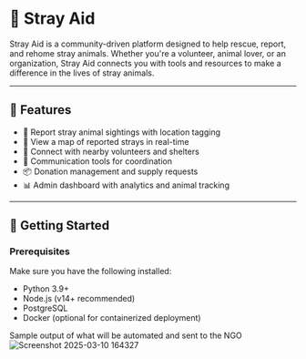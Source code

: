 # 🐾 Stray Aid

Stray Aid is a community-driven platform designed to help rescue, report, and rehome stray animals. Whether you're a volunteer, animal lover, or an organization, Stray Aid connects you with tools and resources to make a difference in the lives of stray animals.

---

## 🌟 Features

- 📍 Report stray animal sightings with location tagging
- 🐶 View a map of reported strays in real-time
- 🤝 Connect with nearby volunteers and shelters
- 💬 Communication tools for coordination
- 📦 Donation management and supply requests
- 📊 Admin dashboard with analytics and animal tracking

---

## 🚀 Getting Started

### Prerequisites

Make sure you have the following installed:

- Python 3.9+
- Node.js (v14+ recommended)
- PostgreSQL
- Docker (optional for containerized deployment)

Sample output of what will be automated and sent to the NGO
![Screenshot 2025-03-10 164327](https://github.com/user-attachments/assets/7110dcab-e8e0-433f-a267-899e398c6926)
